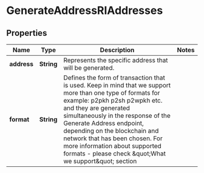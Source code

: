 

# GenerateAddressRIAddresses


## Properties

Name | Type | Description | Notes
------------ | ------------- | ------------- | -------------
**address** | **String** | Represents the specific address that will be generated. | 
**format** | **String** | Defines the form of transaction that is used. Keep in mind that we support more than one type of formats for example: p2pkh p2sh p2wpkh etc. and they are generated simultaneously in the response of the Generate Address endpoint, depending on the blockchain and network that has been chosen. For more information about supported formats - please check \&quot;What we support\&quot; section | 



